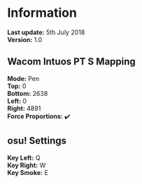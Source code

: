 # Information
**Last update:** 5th July 2018  
**Version:** 1.0

## Wacom Intuos PT S Mapping
**Mode:** Pen  
**Top:** 0  
**Bottom:** 2638  
**Left:** 0  
**Right:** 4891  
**Force Proportions:** :heavy_check_mark:

## osu! Settings
**Key Left:** Q  
**Key Right:** W  
**Key Smoke:** E  
